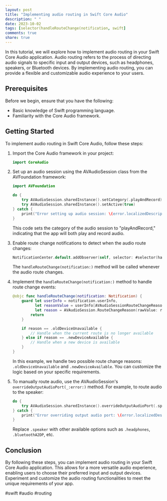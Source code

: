 ```yaml
---
layout: post
title: "Implementing audio routing in Swift Core Audio"
description: " "
date: 2023-10-02
tags: [selector(handleRouteChange(notification, swift]
comments: true
share: true
---
```


In this tutorial, we will explore how to implement audio routing in your Swift Core Audio application. Audio routing refers to the process of directing audio signals to specific input and output devices, such as headphones, speakers, or Bluetooth devices. By implementing audio routing, you can provide a flexible and customizable audio experience to your users.

## Prerequisites

Before we begin, ensure that you have the following:

- Basic knowledge of Swift programming language.
- Familiarity with the Core Audio framework.

## Getting Started

To implement audio routing in Swift Core Audio, follow these steps:

1. Import the Core Audio framework in your project:

   ```swift
   import CoreAudio
   ```

2. Set up an audio session using the AVAudioSession class from the AVFoundation framework:

   ```swift
   import AVFoundation

   do {
       try AVAudioSession.sharedInstance().setCategory(.playAndRecord)
       try AVAudioSession.sharedInstance().setActive(true)
   } catch {
       print("Error setting up audio session: \(error.localizedDescription)")
   }
   ```

   This code sets the category of the audio session to "playAndRecord," indicating that the app will both play and record audio.

3. Enable route change notifications to detect when the audio route changes:

   ```swift
   NotificationCenter.default.addObserver(self, selector: #selector(handleRouteChange(notification:)), name: AVAudioSession.routeChangeNotification, object: nil)
   ```

   The `handleRouteChange(notification:)` method will be called whenever the audio route changes.

4. Implement the `handleRouteChange(notification:)` method to handle route change events:

   ```swift
   @objc func handleRouteChange(notification: Notification) {
       guard let userInfo = notification.userInfo,
             let reasonValue = userInfo[AVAudioSessionRouteChangeReasonKey] as? UInt,
             let reason = AVAudioSession.RouteChangeReason(rawValue: reasonValue) else {
           return
       }

       if reason == .oldDeviceUnavailable {
           // Handle when the current route is no longer available
       } else if reason == .newDeviceAvailable {
           // Handle when a new device is available
       }
   }
   ```

   In this example, we handle two possible route change reasons: `.oldDeviceUnavailable` and `.newDeviceAvailable`. You can customize the logic based on your specific requirements.

5. To manually route audio, use the AVAudioSession's `overrideOutputAudioPort(_:error:)` method. For example, to route audio to the speaker:

   ```swift
   do {
       try AVAudioSession.sharedInstance().overrideOutputAudioPort(.speaker)
   } catch {
       print("Error overriding output audio port: \(error.localizedDescription)")
   }
   ```

   Replace `.speaker` with other available options such as `.headphones`, `.bluetoothA2DP`, etc.

## Conclusion

By following these steps, you can implement audio routing in your Swift Core Audio application. This allows for a more versatile audio experience, enabling users to choose their preferred input and output devices. Experiment and customize the audio routing functionalities to meet the unique requirements of your app.

#swift #audio #routing